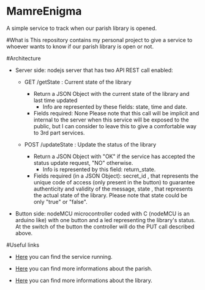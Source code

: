 # MamreEnigma
A simple service to track when our parish library is opened.


#What is
This repository contains my personal project to give a service to whoever wants to know if our parish library is open or not.

#Architecture
* Server side: nodejs server that has two API REST call enabled:
  - GET /getState : Current state of the library
    - Return a JSON Object with the current state of the library and last time updated
      - Info are represented by these fields: state, time and date.
    - Fields required: None
    Please note that this call will be implicit and internal to the server when this service will be exposed to the public, but I can consider to leave this to give a comfortable way to 3rd part services.

  - POST /updateState : Update the status of the library
    - Return a JSON Object with "OK" if the service has accepted the status update request, "NO" otherwise.
      - Info is represented by this field: return_state.
    - Fields required (in a JSON Object): secret_id , that represents the unique code of access (only present in the button) to guarantee authenticity and validity of the message, state , that represents the actual state of the library.
    Please note that state could be only "true" or "false".

* Button side: nodeMCU microcontroller coded with C (nodeMCU is an arduino like) with one button and a led representing the library's status. At the switch of the button the controller will do the PUT call described above.

#Useful links

- [Here](http://www.andrealacava.com:3002/) you can find the service running.

- [Here](http://www.sanfrumenzio.it/home.asp) you can find more informations about the parish.

- [Here](https://www.facebook.com/mamregiovani/) you can find more informations about the library.
